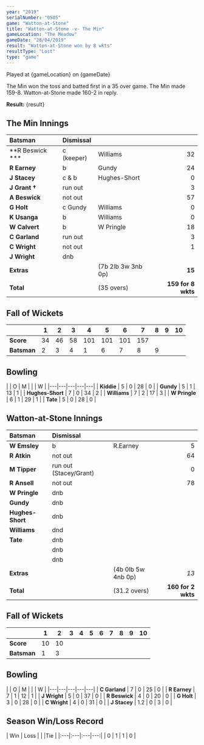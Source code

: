 ```yaml
---
year: "2019"
serialNumber: "0505" 
game: "Watton-at-Stone"
title: "Watton-at-Stone -v- The Min"
gameLocation: "The Meadow"
gameDate: "28/04/2019"
result: "Watton-at-Stone won by 8 wkts"
resultType: "Lost"
type: "game"
---
```


Played at {gameLocation} on {gameDate}

The Min won the toss and batted first in a 35 over game. The Min made 159-8. Watton-at-Stone made 160-2 in reply.

**Result:** {result}

## The Min Innings

| Batsman | Dismissal |  |  |
|:---|:---|---|---:|
| **R Beswick *** | c (keeper) | Williams | 32 |
| **R Earney** | b | Gundy | 24 |
| **J Stacey** | c & b | Hughes-Short | 0 |
| **J Grant †** | run out |   | 3 |
| **A Beswick** | not out |   | 57 |
| **G Holt** | c Gundy | Williams | 0 |
| **K Usanga** | b | Williams | 0 |
| **W Calvert** | b | W Pringle | 18 |
| **C Garland** | run out |   | 3 |
| **C Wright** | not out |   | 1 |
| **J Wright** | dnb | | |
| **Extras** | | (7b 2lb 3w 3nb 0p) | **15** |
| **Total** | | (35 overs) | **159 for 8 wkts** |

## Fall of Wickets

| | 1 | 2 | 3 | 4 | 5 | 6 | 7 | 8 | 9 | 10 |
|---|---|---|---|---|---|---|---|---|---|---|
| **Score** | 34 | 46 | 58 | 101 | 101 | 101 | 157 |
| **Batsman** | 2 | 3 | 4 | 1 | 6 | 7 | 8 | 9 |

## Bowling

| | O | M |  |  | W |
|---|---|---|---|---|
| **Kiddie** | 5 | 0 | 28 | 0 |
| **Gundy** | 5 | 1 | 13 | 1 |
| **Hughes-Short** | 7 | 0 | 34 | 2 |
| **Williams** | 7 | 2 | 17 | 3 |
| **W Pringle** | 6 | 1 | 29 | 1 |
| **Tate** | 5 | 0 | 28 | 0 |

## Watton-at-Stone Innings

| Batsman | Dismissal |  |  |
|:---|:---|---|---:|
| **W Emsley** | b | R.Earney | 5 |
| **R Atkin** | not out |   | 64 |
| **M Tipper** | run out (Stacey/Grant) |   | 0 |
| **R Ansell** | not out |   | 78 |
| **W Pringle** | dnb |   |   |
| **Gundy** | dnb |   |   |
| **Hughes-Short** | dnb |   |   |
| **Williams** | dnd |   |   |
| **Tate** | dnb |   |   |
|  | dnb |   |   |
|  | dnb |   |   |
| **Extras** | | (4b 0lb 5w 4nb 0p) | *13* |
| **Total** | | (31.2 overs) | **160 for 2 wkts** |

## Fall of Wickets

| | 1 | 2 | 3 | 4 | 5 | 6 | 7 | 8 | 9 | 10 |
|---|---|---|---|---|---|---|---|---|---|---|
| **Score** | 10 | 10 | | | | | | | | |
| **Batsman** | 1 | 3 | | | | | | | | |

## Bowling

| | O | M |  |  | W |
|---|---|---|---|---|
| **C Garland** | 7 | 0 | 25 | 0 |
| **R Earney** | 7 | 1 | 12 | 1 |
| **J Wright** | 5 | 0 | 37 | 0 |
| **R Beswick** | 4 | 0 | 20 | 0 |
| **G Holt** | 3 | 0 | 28 | 0 |
| **C Wright** | 4 | 0 | 31 | 0 |
| **J Stacey** | 1.2 | 0 | 3 | 0 |  

## Season Win/Loss Record

| Win | Loss |  |  |Tie |
|:---|:---|:---|---:|
| 0 | 1 | 1 | 0 |